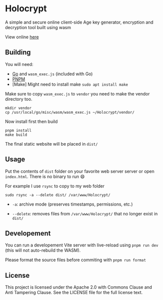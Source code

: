 # Holocrypt

A simple and secure online client-side Age key generator, encryption and decryption tool built using wasm

View online [here]()

## Building

You will need:

- [Go](https://go.dev/) and `wasm_exec.js` (included with Go)
- [PNPM](https://pnpm.io/)
- [Make] Might need to install make `sudo apt install make`

Make sure to copy `wasm_exec.js` to `vendor` you need to make the vendor directory too.

```shell
mkdir vendor
cp /usr/local/go/misc/wasm/wasm_exec.js ~/Holocrypt/vendor/
```
Now install first then build

```shell
pnpm install
make build
```

The final static website will be placed in `dist/`

## Usage

Put the contents of `dist` folder on your favorite web server server or open `index.html`.
There is no binary to run 😄

For example I use `rsync` to copy to my web folder

```shell
sudo rsync -a --delete dist/ /var/www/Holocrypt/
```
* `-a`: archive mode (preserves timestamps, permissions, etc.)

* `--delete`: removes files from `/var/www/Holocrypt/` that no longer exist in `dist/`

## Developement

You can run a developement Vite server with live-reload using `pnpm run dev` (this will not auto-rebuild the WASM).

Please format the source files before commiting with `pnpm run format`

## License

This project is licensed under the Apache 2.0 with Commons Clause and Anti Tampering Clause. See the LICENSE file for the full license text.

